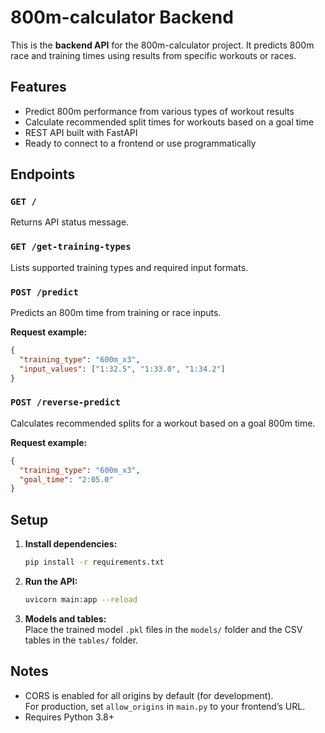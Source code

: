 # 800m-calculator Backend

This is the **backend API** for the 800m-calculator project. It predicts 800m race and training times using results from specific workouts or races.

## Features

- Predict 800m performance from various types of workout results
- Calculate recommended split times for workouts based on a goal time
- REST API built with FastAPI
- Ready to connect to a frontend or use programmatically

## Endpoints

### `GET /`
Returns API status message.

### `GET /get-training-types`
Lists supported training types and required input formats.

### `POST /predict`
Predicts an 800m time from training or race inputs.

**Request example:**
```json
{
  "training_type": "600m_x3",
  "input_values": ["1:32.5", "1:33.0", "1:34.2"]
}
```

### `POST /reverse-predict`
Calculates recommended splits for a workout based on a goal 800m time.

**Request example:**
```json
{
  "training_type": "600m_x3",
  "goal_time": "2:05.0"
}
```

## Setup

1. **Install dependencies:**
    ```bash
    pip install -r requirements.txt
    ```

2. **Run the API:**
    ```bash
    uvicorn main:app --reload
    ```

3. **Models and tables:**  
   Place the trained model `.pkl` files in the `models/` folder and the CSV tables in the `tables/` folder.

## Notes

- CORS is enabled for all origins by default (for development).  
  For production, set `allow_origins` in `main.py` to your frontend’s URL.
- Requires Python 3.8+
```